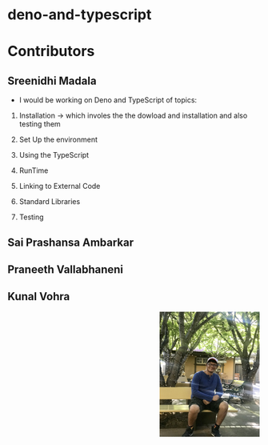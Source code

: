 # deno-and-typescript

# Contributors 

## Sreenidhi Madala

* I would be working on Deno and TypeScript of topics:
1. Installation
-> which involes the the dowload and installation and also testing them
2. Set Up the environment 

3. Using the TypeScript
4. RunTime
5. Linking to External Code
6. Standard Libraries
7. Testing



## Sai Prashansa Ambarkar



## Praneeth Vallabhaneni 



## Kunal Vohra 
<img src ="images/kunal-vohra.jpg" width="200" height ="250" align ="right">


